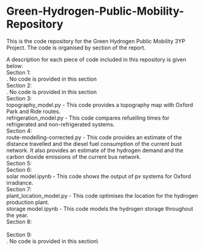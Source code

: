 # Green-Hydrogen-Public-Mobility-Repository
This is the code repository for the Green Hydrogen Public Mobility 3YP Project. The code is organised by section of the report.

A description for each piece of code included in this repository is given below:\
Section 1:\
. No code is provided in this section\
Section 2:\
. No code is provided in this section\
Section 3:\
topography_model.py - This code provides a topography map with Oxford Park and Ride routes.\
refrigeration_model.py - This code compares refuelling times for refrigerated and non-refrigerated systems.\
Section 4:\
route-modelling-corrected.py - This code provides an estimate of the distance travelled and the diesel fuel consumption of the current bust network. It also provides an estimate of the hydrogen demand and the carbon dioxide emissions of the current bus network.\
Section 5:\
Section 6:\
solar model.ipynb - This code shows the output of pv systems for Oxford irradiance.\
Section 7:\
 plant_location_model.py - This code optimises the location for the hydrogen production plant.\
 storage model.ipynb - This code models the hydrogen storage throughout the year.\
Section 8:\
\
Section 9:\
. No code is provided in this section\
